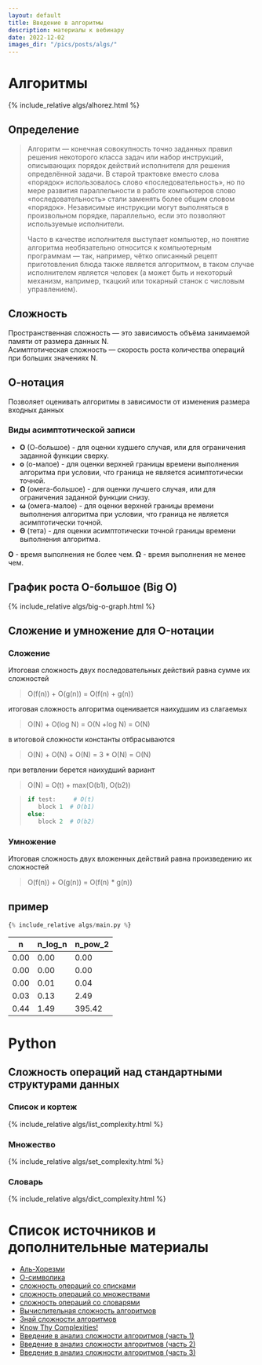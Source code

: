 ```yaml
---
layout: default
title: Введение в алгоритмы
description: материалы к вебинару
date: 2022-12-02
images_dir: "/pics/posts/algs/"
---
```

# Алгоритмы
{% include_relative algs/alhorez.html %}
## Определение
>Алгоритм — конечная совокупность точно заданных правил решения некоторого класса задач или набор инструкций, описывающих порядок действий исполнителя для решения определённой задачи. В старой трактовке вместо слова «порядок» использовалось слово «последовательность», но по мере развития параллельности в работе компьютеров слово «последовательность» стали заменять более общим словом «порядок». Независимые инструкции могут выполняться в произвольном порядке, параллельно, если это позволяют используемые исполнители.  
>  
>Часто в качестве исполнителя выступает компьютер, но понятие алгоритма необязательно относится к компьютерным программам — так, например, чётко описанный рецепт приготовления блюда также является алгоритмом, в таком случае исполнителем является человек (а может быть и некоторый механизм, например, ткацкий или токарный станок с числовым управлением).

## Сложность
Пространственная сложность — это зависимость объёма занимаемой памяти от размера данных N.  
Асимптотическая сложность — скорость роста количества операций при больших значениях N.
## О-нотация
Позволяет оценивать алгоритмы в зависимости от изменения размера входных данных
### Виды асимптотической записи
* **О** (О-большое) - для оценки худшего случая, или для ограничения заданной функции сверху.
* **о** (о-малое) - для оценки верхней границы времени выполнения алгоритма при условии, что граница не является асимптотически точной.
* **Ω** (омега-большое) - для оценки лучшего случая, или для ограничения заданной функции снизу.
* **ω** (омега-малое) - для оценки верхней границы времени выполнения алгоритма при условии, что граница не является асимптотически точной.
* **Θ** (тета) - для оценки асимптотически точной границы времени выполнения алгоритма.

**O** - время выполнения не более чем.
**Ω** - время выполнения не менее чем.


## График роста O-большое (Big O)
{% include_relative algs/big-o-graph.html %}

## Сложение и умножение для O-нотации
### Сложение
Итоговая сложность двух последовательных действий равна сумме их сложностей  
> O(f(n)) + O(g(n)) = O(f(n) + g(n))  

итоговая сложность алгоритма оценивается наихудшим из слагаемых  
> O(N) + O(log N) = O(N +log N) = O(N)  

в итоговой сложности константы отбрасываются  
> O(N) + O(N) + O(N) = 3 * O(N) = O(N)  

при ветвлении берется наихудший вариант  
> O(N) = O(t) + max(O(b1), O(b2))  

>```python
>if test:     # O(t)
>    block 1  # O(b1)
>else:
>    block 2  # O(b2)
>```

### Умножение
Итоговая сложность двух вложенных действий равна произведению их сложностей  
> O(f(n)) + O(g(n)) = O(f(n) * g(n))

## пример
```python
{% include_relative algs/main.py %}
```

| n     | n_log_n | n_pow_2 | 
|-------|---------|---------|
| 0.00  | 0.00    | 0.00    |1
| 0.00  | 0.00    | 0.00    |10
| 0.00  | 0.01    | 0.04    |100
| 0.03  | 0.13    | 2.49    |1000
| 0.44  | 1.49    | 395.42  |10000


# Python
## Сложность операций над стандартными структурами данных
### Список и кортеж
{% include_relative algs/list_complexity.html %}

### Множество
{% include_relative algs/set_complexity.html %}

### Словарь
{% include_relative algs/dict_complexity.html %}

# Список источников и дополнительные материалы
* [Аль-Хорезми](https://ru.wikipedia.org/wiki/Аль-Хорезми)
* [О-символика](https://learnxinyminutes.com/docs/ru-ru/asymptotic-notation-ru/)
* [сложность операций со списками](https://pythonz.net/references/named/slozhnost-operatsii-so-spiskami/)
* [сложность операций со множествами](https://pythonz.net/references/named/slozhnost-operatsii-so-mnozhestvami/)
* [сложность операций со словарями](https://pythonz.net/references/named/slozhnost-operatsii-so-slovaryami/)
* [Вычислительная сложность алгоритмов](https://www.yuripetrov.ru/edu/python/ch_06.html)
* [Знай сложности алгоритмов](https://habr.com/ru/post/188010/)
* [Know Thy Complexities!](https://www.bigocheatsheet.com/)
* [Введение в анализ сложности алгоритмов (часть 1)](https://habr.com/ru/post/196560/)
* [Введение в анализ сложности алгоритмов (часть 2)](https://habr.com/ru/post/195482/)
* [Введение в анализ сложности алгоритмов (часть 3)](https://habr.com/ru/post/195996/)